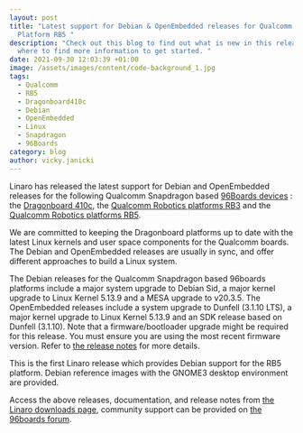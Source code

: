 ```yaml
---
layout: post
title: "Latest support for Debian & OpenEmbedded releases for Qualcomm Robotics
  Platform RB5 "
description: "Check out this blog to find out what is new in this release and
  where to find more information to get started. "
date: 2021-09-30 12:03:39 +01:00
image: /assets/images/content/code-background_1.jpg
tags:
  - Qualcomm
  - RB5
  - Dragonboard410c
  - Debian
  - OpenEmbedded
  - Linux
  - Snapdragon
  - 96Boards
category: blog
author: vicky.janicki
---
```

Linaro has released the latest support for Debian and OpenEmbedded releases for the following Qualcomm Snapdragon based [96Boards devices](https://www.96boards.org/) : the [Dragonboard 410c](https://www.96boards.org/product/dragonboard410c/), the [Qualcomm Robotics platforms RB3](https://www.96boards.org/product/rb3-platform/) and the [Qualcomm Robotics platforms RB5](https://www.96boards.org/product/qualcomm-robotics-rb5/).

We are committed to keeping the Dragonboard platforms up to date with the latest Linux kernels and user space components for the Qualcomm boards. The Debian and OpenEmbedded releases are usually in sync, and offer different approaches to build a Linux system.  

The Debian releases for the Qualcomm Snapdragon based 96boards platforms include a major system upgrade to Debian Sid, a major kernel upgrade to Linux Kernel 5.13.9 and a MESA upgrade to v20.3.5. The OpenEmbedded releases include a system upgrade to Dunfell (3.1.10 LTS), a major kernel upgrade to Linux Kernel 5.13.9 and an SDK release based on Dunfell (3.1.10). Note that a firmware/bootloader upgrade might be required for this release. You must ensure you are using the most recent firmware version. Refer to [the release notes](https://www.linaro.org/downloads/#releases_for_snapdragon) for more details. 

This is the first Linaro release which provides Debian support for the RB5 platform. Debian reference images with the GNOME3 desktop environment are provided.

Access the above releases, documentation, and release notes from [the Linaro downloads page](https://www.linaro.org/downloads/), community support can be provided on [the 96boards forum](https://discuss.96boards.org/).